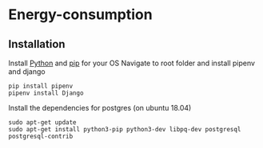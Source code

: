 # Energy-consumption
## Installation
Install [Python](https://www.python.org/downloads/) and [pip](https://pip.pypa.io/en/stable/installing/) for your OS
Navigate to root folder and install pipenv and django
```
pip install pipenv
pipenv install Django
```
Install the dependencies for postgres (on ubuntu 18.04)
```
sudo apt-get update
sudo apt-get install python3-pip python3-dev libpq-dev postgresql postgresql-contrib

```